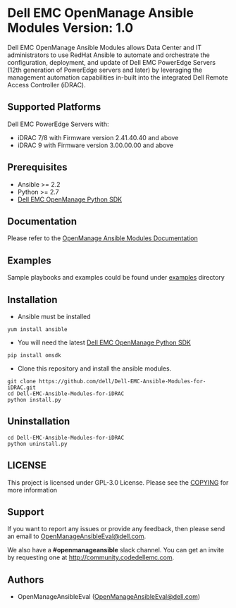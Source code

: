 # Dell EMC OpenManage Ansible Modules Version: 1.0

Dell EMC OpenManage Ansible Modules allows Data Center and IT administrators to use RedHat Ansible to automate and orchestrate the configuration, deployment, and update of Dell EMC PowerEdge Servers (12th generation of PowerEdge servers and later) by leveraging the management automation capabilities in-built into the integrated Dell Remote Access Controller (iDRAC).

## Supported Platforms
Dell EMC PowerEdge Servers with:
  * iDRAC 7/8 with Firmware version 2.41.40.40 and above
  * iDRAC 9 with Firmware version 3.00.00.00 and above

## Prerequisites
  * Ansible >= 2.2
  * Python >= 2.7
  * [Dell EMC OpenManage Python SDK](https://github.com/dell/omsdk)

## Documentation

Please refer to the [OpenManage Ansible Modules Documentation](./docs) 

## Examples

Sample playbooks and examples could be found under [examples](./examples) directory

## Installation

  * Ansible must be installed

  ```
  yum install ansible
  ```

  * You will need the latest [Dell EMC OpenManage Python SDK](https://github.com/dell/omsdk)
  ```
  pip install omsdk
  ```

  * Clone this repository and install the ansible modules. 
  ```
  git clone https://github.com/dell/Dell-EMC-Ansible-Modules-for-iDRAC.git
  cd Dell-EMC-Ansible-Modules-for-iDRAC
  python install.py
  ```

## Uninstallation

```
cd Dell-EMC-Ansible-Modules-for-iDRAC
python uninstall.py
```

## LICENSE
This project is licensed under GPL-3.0 License. Please see the [COPYING](https://github.com/dell/Dell-EMC-Ansible-Modules-for-iDRAC/blob/master/COPYING.md) for more information

## Support
If you want to report any issues or provide any feedback, then please send an email to OpenManageAnsibleEval@dell.com.

We also have a **#openmanageansible** slack channel. You can get an invite by requesting one at http://community.codedellemc.com. 

 
## Authors
  * OpenManageAnsibleEval (OpenManageAnsibleEval@dell.com)
